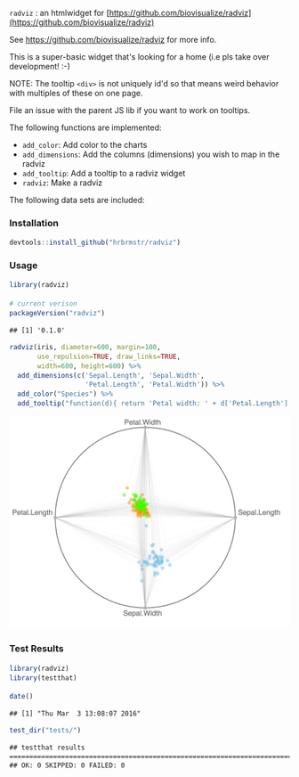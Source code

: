 
`radviz` : an htmlwidget for [https://github.com/biovisualize/radviz](https://github.com/biovisualize/radviz)

See <https://github.com/biovisualize/radviz> for more info.

This is a super-basic widget that's looking for a home (i.e pls take over development! :-)

NOTE: The tooltip `<div>` is not uniquely id'd so that means weird behavior with multiples of these on one page.

File an issue with the parent JS lib if you want to work on tooltips.

The following functions are implemented:

- `add_color`:	Add color to the charts
- `add_dimensions`:	Add the columns (dimensions) you wish to map in the radviz
- `add_tooltip`:	Add a tooltip to a radviz widget
- `radviz`:	Make a radviz

The following data sets are included:

### Installation


```r
devtools::install_github("hrbrmstr/radviz")
```



### Usage


```r
library(radviz)

# current verison
packageVersion("radviz")
```

```
## [1] '0.1.0'
```

```r
radviz(iris, diameter=600, margin=100, 
       use_repulsion=TRUE, draw_links=TRUE, 
       width=600, height=600) %>% 
  add_dimensions(c('Sepal.Length', 'Sepal.Width', 
                   'Petal.Length', 'Petal.Width')) %>% 
  add_color("Species") %>% 
  add_tooltip("function(d){ return 'Petal width: ' + d['Petal.Length']; }")
```

![](radviz.png)

### Test Results


```r
library(radviz)
library(testthat)

date()
```

```
## [1] "Thu Mar  3 13:08:07 2016"
```

```r
test_dir("tests/")
```

```
## testthat results ========================================================================================================
## OK: 0 SKIPPED: 0 FAILED: 0
```

